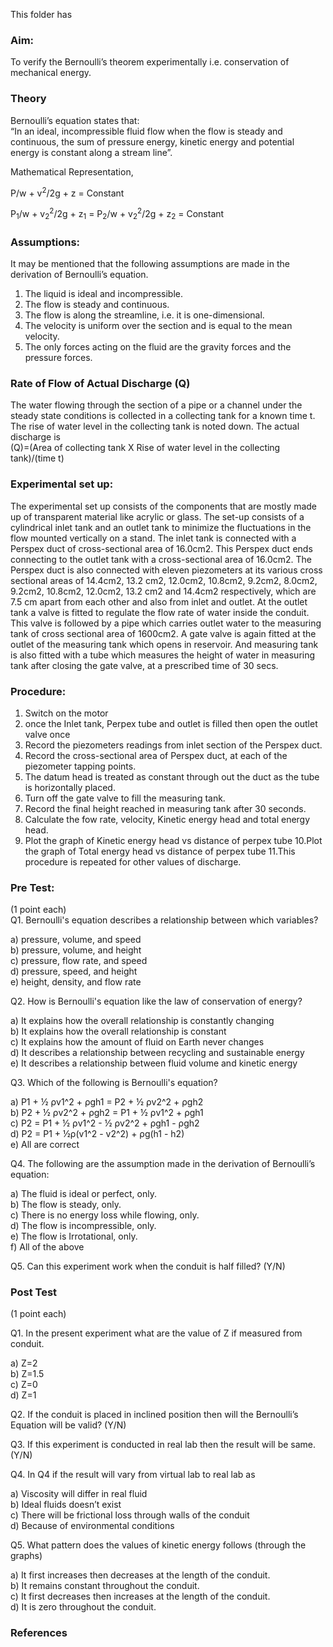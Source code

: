 This folder has 

### Aim:
 To verify the Bernoulli’s theorem experimentally i.e. conservation of mechanical energy.
 
### Theory
Bernoulli’s equation states that:<br>
“In an ideal, incompressible fluid flow when the flow is steady and continuous, the sum of pressure energy, kinetic energy and potential energy is constant along a stream line”.

Mathematical Representation,
	 
P/w + v<sup>2</sup>/2g + z = Constant

P<sub>1</sub>/w + v<sub>2</sub><sup>2</sup>/2g + z<sub>1</sub> = P<sub>2</sub>/w + v<sub>2</sub><sup>2</sup>/2g + z<sub>2</sub> = Constant

### Assumptions:
It may be mentioned that the following assumptions are made in the derivation of Bernoulli’s equation.

1. The liquid is ideal and incompressible.<br>
2. The flow is steady and continuous.<br>
3. The flow is along the streamline, i.e. it is one-dimensional.<br>
4. The velocity is uniform over the section and is equal to the mean velocity.<br>
5. The only forces acting on the fluid are the gravity forces and the pressure forces.<br>

### Rate of Flow of Actual Discharge (Q) <br>
 
The water flowing through the section of a pipe or a channel under the steady state conditions is collected in a collecting tank for a known time t. The rise of water level in the collecting tank is noted down. The actual discharge is<br>
(Q)=(Area of collecting tank X Rise of water level in the collecting tank)/(time t)
	 

### Experimental set up:

The experimental set up consists of the components that are mostly made up of transparent material like acrylic or glass. The set-up consists of a cylindrical inlet tank and an outlet tank to minimize the fluctuations in the flow mounted vertically on a stand. The inlet tank is connected with a Perspex duct of cross-sectional area of 16.0cm2. This Perspex duct ends connecting to the outlet tank with a cross-sectional area of 16.0cm2. The Perspex duct is also connected with eleven piezometers at its various cross sectional areas of 14.4cm2, 13.2 cm2, 12.0cm2, 10.8cm2, 9.2cm2, 8.0cm2, 9.2cm2, 10.8cm2, 12.0cm2, 13.2 cm2 and 14.4cm2 respectively, which are 7.5 cm apart from each other and also from inlet and outlet. At the outlet tank a valve is fitted to regulate the flow rate of water inside the conduit. This valve is followed by a pipe which carries outlet water to the measuring tank of cross sectional area of 1600cm2. A gate valve is again fitted at the outlet of the measuring tank which opens in reservoir. And measuring tank is also fitted with a tube which measures the height of water in measuring tank after closing the gate valve, at a prescribed time of 30 secs. 

### Procedure:
1. Switch on the motor
2. once the Inlet tank, Perpex tube and outlet is filled then open the outlet valve once
3. Record the piezometers readings from inlet section of the Perspex duct.
4. Record the cross-sectional area of Perspex duct, at each of the piezometer tapping points.
5. The datum head is treated as constant through out the duct as the tube is horizontally placed.
6. Turn off the gate valve to fill the measuring tank.
7. Record the final height reached in measuring tank after 30 seconds.
8. Calculate the fow rate, velocity, Kinetic energy head and total energy head.
9. Plot the graph of Kinetic energy head vs distance of perpex tube
10.Plot the graph of Total energy head vs distance of perpex tube
11.This procedure is repeated for other values of discharge.  

### Pre Test:
(1 point each)<br>
Q1. Bernoulli's equation describes a relationship between which variables?<br>

a) pressure, volume, and speed<br>
b) pressure, volume, and height<br>
c) pressure, flow rate, and speed<br>
d) pressure, speed, and height<br>
e) height, density, and flow rate<br>

Q2. How is Bernoulli's equation like the law of conservation of energy?<br>

a) It explains how the overall relationship is constantly changing<br>
b) It explains how the overall relationship is constant<br>
c) It explains how the amount of fluid on Earth never changes<br>
d) It describes a relationship between recycling and sustainable energy<br>
e) It describes a relationship between fluid volume and kinetic energy<br>

Q3. Which of the following is Bernoulli's equation?<br>

a) P1 + ½ ρv1^2 + ρgh1 = P2 + ½ ρv2^2 + ρgh2<br>
b) P2 + ½ ρv2^2 + ρgh2 = P1 + ½ ρv1^2 + ρgh1<br>
c) P2 = P1 + ½ ρv1^2 - ½ ρv2^2 + ρgh1 - ρgh2<br>
d) P2 = P1 + ½ρ(v1^2 - v2^2) + ρg(h1 - h2)<br>
e) All are correct

Q4. The following are the assumption made in the derivation of Bernoulli’s equation:<br>

a) The fluid is ideal or perfect, only.<br>
b) The flow is steady, only.<br>
c) There is no energy loss while flowing, only.<br>
d) The flow is incompressible, only.<br>
e) The flow is Irrotational, only.<br>
f) All of the above<br>

Q5. Can this experiment work when the conduit is half filled? (Y/N)<br>

### Post Test 
(1 point each)<br>

Q1. In the present experiment what are the value of Z if measured from conduit.<br>

a) Z=2<br>
b) Z=1.5<br>
c) Z=0<br>
d) Z=1<br>

Q2. If the conduit is placed in inclined position then will the Bernoulli’s Equation will be valid? (Y/N) <br>

Q3. If this experiment is conducted in real lab then the result will be same. (Y/N) <br>

Q4. In Q4 if the result will vary from virtual lab to real lab as <br>

a) Viscosity will differ in real fluid<br>
b) Ideal fluids doesn’t exist <br>
c) There will be frictional loss through walls of the conduit <br>
d) Because of environmental conditions <br>

Q5. What pattern does the values of kinetic energy follows (through the graphs) <br>

a) It first increases then decreases at the length of the conduit. <br>
b) It remains constant throughout the conduit. <br>
c) It first decreases then increases at the length of the conduit. <br>
d) It is zero throughout the conduit. <br>


### References

